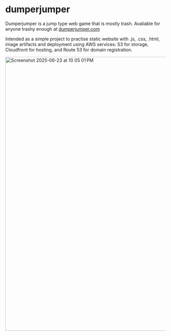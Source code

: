 # dumperjumper
Dumperjumper is a jump type web game that is mostly trash. Avaliable for anyone trashy enough at [dumperjumper.com](dumperjumper.com)

Intended as a simple project to practise static website with .js, .css, .html, image artifacts and deployment using AWS services: S3 for storage, Cloudfront for hosting, and Route 53 for domain registration.

<img width="858" alt="Screenshot 2025-06-23 at 10 05 01 PM" src="https://github.com/user-attachments/assets/3ff25df3-e46b-4985-8550-6f07f5345e8c" />

